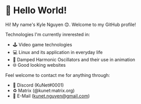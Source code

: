 # 🌸 Hello World!

Hi! My name's Kyle Nguyen 😊. Welcome to my GitHub profile!

Technologies I'm currently inrerested in:
 - 🕹️ Video game technologies
 - 💻 Linux and its application in everyday life
 - 🍎 Damped Harmonic Oscillators and their use in animation
 - 🌐 Good looking websites

Feel welcome to contact me for anything through:
 - 💟 Discord (KuNet#0001)
 - ♻️ Matrix (@kunet:matrix.org)
 - 📮 E-Mail (kunet.nguyen@gmail.com)
